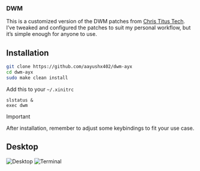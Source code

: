 ### DWM

This is a customized version of the DWM patches from [Chris Titus Tech](https://github.com/ChrisTitusTech/dwm-titus). I’ve tweaked and configured the patches to suit my personal workflow, but it’s simple enough for anyone to use.

## Installation

```bash
git clone https://github.com/aayushx402/dwm-ayx
cd dwm-ayx
sudo make clean install
```

Add this to your `~/.xinitrc`

```
slstatus &
exec dwm
```

> [!IMPORTANT]
> After installation, remember to adjust some keybindings to fit your use case.

## Desktop
![Desktop](https://github.com/aayushx402/images/blob/main/dwm/2024-08-22_22-54.png)
![Terminal](https://github.com/aayushx402/images/blob/main/dwm/2024-08-22_22-57.png)

